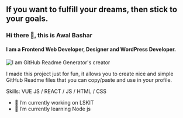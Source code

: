 ## If you want to fulfill your dreams, then stick to your goals.
### Hi there 👋, this is Awal Bashar
#### I am a Frontend Web Developer, Designer and WordPress Developer.
![I am GitHub Readme Generator's creator](https://arturssmirnovs.github.io/github-profile-readme-generator/images/banner.png)

I made this project just for fun, it allows you to create nice and simple GitHub Readme files that you can copy/paste and use in your profile.

Skills: VUE JS / REACT / JS / HTML / CSS

- 🔭 I’m currently working on LSKIT 
- 🌱 I’m currently learning Node js
